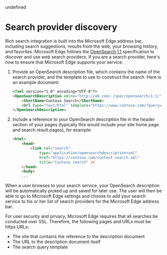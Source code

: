 undefined
# Search provider discovery


Rich search integration is built into the Microsoft Edge address bar, including search suggestions, results from the web, your browsing history, and favorites. Microsoft Edge follows the [OpenSearch 1.1](http://go.microsoft.com/fwlink/p/?LinkID=208582) specification to discover and use web search providers. If you are a search provider, here's how to ensure that Microsoft Edge supports your service.



 

1.  Provide an OpenSearch description file, which contains the name of the search provider, and the template to use to construct the search. Here is an example document:
	```html
	<?xml version="1.0" encoding="UTF-8"?> 
    <OpenSearchDescription xmlns="http://a9.com/-/spec/opensearch/1.1/">
        <ShortName>Contoso Search</ShortName>
        <Url type="text/html" template="https://www.contoso.com/?query={searchTerms}"/> 
    </OpenSearchDescription>
	```

2.  Include a reference to your OpenSearch description file in the header section of your pages (typically this would include your site home page and search result pages), for example:
	```html
	<html>
        <head>
            <link rel="search" 
                type="application/opensearchdescription+xml"  
                href="https://contoso.com/content-search.xml" 
                title="Contoso search" /> 
        </head> 
        <body> 
        ...
	```

When a user browses to your search service, your OpenSearch description will be automatically picked up and saved for later use. The user will then be able to go to Microsoft Edge settings and choose to add your search service to his or her list of search providers for the Microsoft Edge address bar.

For user security and privacy, Microsoft Edge requires that all searches be conducted over SSL. Therefore, the following pages and URLs must be https URLs:
* The site that contains the reference to the description document
* The URL to the description document itself
* The search query template

 

 

 



